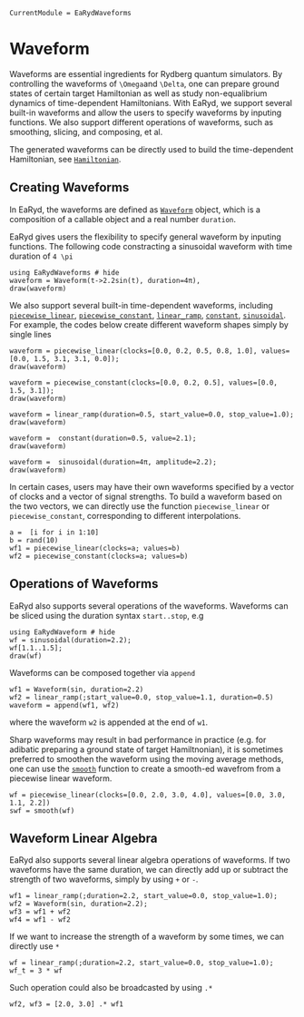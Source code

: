 ```@meta
CurrentModule = EaRydWaveforms
```

# Waveform

Waveforms are essential ingredients for Rydberg quantum simulators. By controlling the waveforms of ``\Omega``and ``\Delta``, one can prepare ground states of certain target Hamiltonian as well as study non-equalibrium dynamics of time-dependent Hamiltonians. With EaRyd, we support several built-in waveforms and allow the users to specify waveforms by inputing functions. We also support different operations of waveforms, such as smoothing, slicing, and composing, et al. 

The generated waveforms can be directly used to build the time-dependent Hamiltonian, see [`Hamiltonian`](@ref). 

## Creating Waveforms

In EaRyd, the waveforms are defined as [`Waveform`](@ref) object,
which is a composition of a callable object and a real number `duration`.

EaRyd gives users the flexibility to specify general waveform by inputing functions. The following code constracting a sinusoidal waveform with time duration of ``4 \pi``

```@repl creating-waveform
using EaRydWaveforms # hide
waveform = Waveform(t->2.2sin(t), duration=4π),
draw(waveform)
```

We also support several built-in time-dependent waveforms, including [`piecewise_linear`](@ref), [`piecewise_constant`](@ref), [`linear_ramp`](@ref), [`constant`](@ref), [`sinusoidal`](@ref). For example, the codes below create different waveform shapes simply by single lines 

```@repl creating-waveform
waveform = piecewise_linear(clocks=[0.0, 0.2, 0.5, 0.8, 1.0], values=[0.0, 1.5, 3.1, 3.1, 0.0]); 
draw(waveform)
```

```@repl creating-waveform
waveform = piecewise_constant(clocks=[0.0, 0.2, 0.5], values=[0.0, 1.5, 3.1]); 
draw(waveform)
```

```@repl creating-waveform
waveform = linear_ramp(duration=0.5, start_value=0.0, stop_value=1.0);
draw(waveform)
```

```@repl creating-waveform
waveform =  constant(duration=0.5, value=2.1);
draw(waveform)
```

```@repl creating-waveform
waveform =  sinusoidal(duration=4π, amplitude=2.2); 
draw(waveform)
```

In certain cases, users may have their own waveforms specified by a vector of clocks and a vector of signal strengths. To build a waveform based on the two vectors, we can directly use the function `piecewise_linear` or `piecewise_constant`, corresponding to different interpolations. 

```@repl user_input
a =  [i for i in 1:10]
b = rand(10)
wf1 = piecewise_linear(clocks=a; values=b)
wf2 = piecewise_constant(clocks=a; values=b)
```

## Operations of Waveforms

EaRyd also supports several operations of the waveforms. 
Waveforms can be sliced using the duration syntax `start..stop`, e.g

```@repl slicing
using EaRydWaveform # hide
wf = sinusoidal(duration=2.2);
wf[1.1..1.5];
draw(wf)
```

Waveforms can be composed together via `append`
```@repl append
wf1 = Waveform(sin, duration=2.2)
wf2 = linear_ramp(;start_value=0.0, stop_value=1.1, duration=0.5)
waveform = append(wf1, wf2)
```
where the waveform `w2` is appended at the end of `w1`. 


Sharp waveforms may result in bad performance in practice (e.g. for adibatic preparing a ground state of target Hamiltnonian),
it is sometimes preferred to smoothen the waveform using
the moving average methods, one can use the [`smooth`](@ref)
function to create a smooth-ed wavefrom from a piecewise linear
waveform.

```@repl append
wf = piecewise_linear(clocks=[0.0, 2.0, 3.0, 4.0], values=[0.0, 3.0, 1.1, 2.2])
swf = smooth(wf)
```

## Waveform Linear Algebra

EaRyd also supports several linear algebra operations of waveforms. If two waveforms have the same duration, we can directly add up or subtract the strength of two waveforms, simply by using `+` or `-`. 

```@repl add
wf1 = linear_ramp(;duration=2.2, start_value=0.0, stop_value=1.0);
wf2 = Waveform(sin, duration=2.2);
wf3 = wf1 + wf2
wf4 = wf1 - wf2
```

If we want to increase the strength of a waveform by some times, we can directly use `*`

```@repl times
wf = linear_ramp(;duration=2.2, start_value=0.0, stop_value=1.0);
wf_t = 3 * wf
```

Such operation could also be broadcasted by using `.*`
```@repl times
wf2, wf3 = [2.0, 3.0] .* wf1
```


